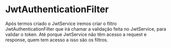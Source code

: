 # JwtAuthenticationFilter

Após termos criado o JwtService iremos criar o filtro JwtAuthenticationFilter que irá chamar a validação feita no JwtService, para validar o token. 
Até porque JwtService não têm acesso a request e response, quem tem acesso a isso são os filtros.


